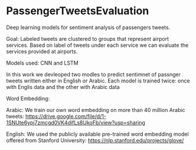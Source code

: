 # PassengerTweetsEvaluation
Deep learning models for sentiment analysis of passengers tweets. 


Goal:
Labeled tweets are clustered to groups that represent airport services. 
Based on label of tweets under each service we can evaluate the services provided at airports.



Models used: CNN and LSTM

In this work we devleoped two modles to predict sentimnet of passnger tweets written either in English or Arabic.
Each model is trained twice: once with Englis data and the other with Arabic data




Word Embedding:

Arabic: We train our own word embedding on more than 40 million Arabic tweets:
https://drive.google.com/file/d/1-1SNUte6ypj7zmcgd0VK4difLs8UkoFb/view?usp=sharing

English: We used the publicly available pre-trained word embedding model offered from Stanford University:
https://nlp.stanford.edu/projects/glove/
